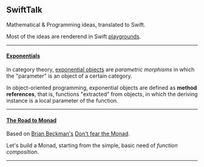 ## SwiftTalk

Mathematical & Programming ideas, translated to Swift.

Most of the ideas are renderend in Swift [playgrounds](https://developer.apple.com/library/ios/recipes/Playground_Help/Chapters/AboutPlaygrounds.html).

---

#### <a href="/Playgrounds/Exponentials.playground/Contents.swift">Exponentials</a>

In category theory, [exponential objects](https://en.wikipedia.org/wiki/Exponential_object) are *parametric morphisms* in which the "parameter" is an object of a certain category.

In object-oriented programming, exponential objects are defined as **method references**, that is, functions "extracted" from objects, in which the deriving instance is a local parameter of the function.

---

#### <a href="/Playgrounds/TheRoadToMonad.playground/Contents.swift">The Road to Monad</a>

Based on <a href="https://twitter.com/lorentzframe">Brian Beckman's</a> <a href="https://www.youtube.com/watch?v=ZhuHCtR3xq8">Don't fear the Monad</a>.

Let's build a Monad, starting from the simple, basic need of *function composition*.

---

